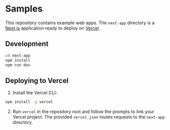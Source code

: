 # Samples

This repository contains example web apps. The `next-app` directory is a [Next.js](https://nextjs.org/) application ready to deploy on [Vercel](https://vercel.com/).

## Development

```bash
cd next-app
npm install
npm run dev
```

## Deploying to Vercel

1. Install the Vercel CLI:

```bash
npm install -g vercel
```

2. Run `vercel` in the repository root and follow the prompts to link your Vercel project. The provided `vercel.json` routes requests to the `next-app` directory.

